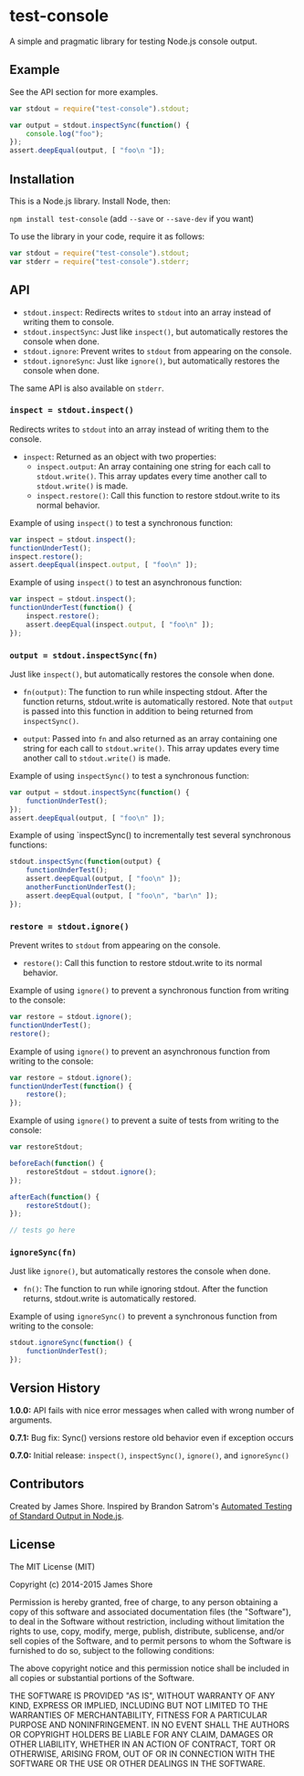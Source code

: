 # test-console

A simple and pragmatic library for testing Node.js console output.


## Example

See the API section for more examples.

```javascript
var stdout = require("test-console").stdout;

var output = stdout.inspectSync(function() {
    console.log("foo");
});
assert.deepEqual(output, [ "foo\n "]);
```

## Installation

This is a Node.js library. Install Node, then:

`npm install test-console` (add `--save` or `--save-dev` if you want)

To use the library in your code, require it as follows:

```javascript
var stdout = require("test-console").stdout;
var stderr = require("test-console").stderr;
```


## API

* `stdout.inspect`: Redirects writes to `stdout` into an array instead of writing them to console.
* `stdout.inspectSync`: Just like `inspect()`, but automatically restores the console when done.
* `stdout.ignore`: Prevent writes to `stdout` from appearing on the console.
* `stdout.ignoreSync`: Just like `ignore()`, but automatically restores the console when done.

The same API is also available on `stderr`.


### `inspect = stdout.inspect()`

Redirects writes to `stdout` into an array instead of writing them to the console.

* `inspect`: Returned as an object with two properties:
  * `inspect.output`: An array containing one string for each call to `stdout.write()`. This array updates every time another call to `stdout.write()` is made.
  * `inspect.restore()`: Call this function to restore stdout.write to its normal behavior.

Example of using `inspect()` to test a synchronous function:

```javascript
var inspect = stdout.inspect();
functionUnderTest();
inspect.restore();
assert.deepEqual(inspect.output, [ "foo\n" ]);
```

Example of using `inspect()` to test an asynchronous function:

```javascript
var inspect = stdout.inspect();
functionUnderTest(function() {
    inspect.restore();
    assert.deepEqual(inspect.output, [ "foo\n" ]);
});
```


### `output = stdout.inspectSync(fn)`

Just like `inspect()`, but automatically restores the console when done.

* `fn(output)`: The function to run while inspecting stdout. After the function returns, stdout.write is automatically restored. Note that `output` is passed into this function in addition to being returned from `inspectSync()`.

* `output`: Passed into `fn` and also returned as an array containing one string for each call to `stdout.write()`. This array updates every time another call to `stdout.write()` is made.

Example of using `inspectSync()` to test a synchronous function:

```javascript
var output = stdout.inspectSync(function() {
    functionUnderTest();
});
assert.deepEqual(output, [ "foo\n" ]);
```

Example of using `inspectSync() to incrementally test several synchronous functions:

```javascript
stdout.inspectSync(function(output) {
    functionUnderTest();
    assert.deepEqual(output, [ "foo\n" ]);
    anotherFunctionUnderTest();
    assert.deepEqual(output, [ "foo\n", "bar\n" ]);
});
```


### `restore = stdout.ignore()`

Prevent writes to `stdout` from appearing on the console.

* `restore()`: Call this function to restore stdout.write to its normal behavior.

Example of using `ignore()` to prevent a synchronous function from writing to the console:

```javascript
var restore = stdout.ignore();
functionUnderTest();
restore();
```

Example of using `ignore()` to prevent an asynchronous function from writing to the console:

```javascript
var restore = stdout.ignore();
functionUnderTest(function() {
    restore();
});
```

Example of using `ignore()` to prevent a suite of tests from writing to the console:

```javascript
var restoreStdout;

beforeEach(function() {
    restoreStdout = stdout.ignore();
});

afterEach(function() {
    restoreStdout();
});

// tests go here
```


### `ignoreSync(fn)`

Just like `ignore()`, but automatically restores the console when done.

* `fn()`: The function to run while ignoring stdout. After the function returns, stdout.write is automatically restored.

Example of using `ignoreSync()` to prevent a synchronous function from writing to the console:

```javascript
stdout.ignoreSync(function() {
    functionUnderTest();
});
```


## Version History

__1.0.0:__ API fails with nice error messages when called with wrong number of arguments.

__0.7.1:__ Bug fix: Sync() versions restore old behavior even if exception occurs

__0.7.0:__ Initial release: `inspect()`, `inspectSync()`, `ignore()`, and `ignoreSync()`


## Contributors

Created by James Shore. Inspired by Brandon Satrom's [Automated Testing of Standard Output in Node.js](http://userinexperience.com/?p=714).



## License

The MIT License (MIT)

Copyright (c) 2014-2015 James Shore

Permission is hereby granted, free of charge, to any person obtaining a copy
of this software and associated documentation files (the "Software"), to deal
in the Software without restriction, including without limitation the rights
to use, copy, modify, merge, publish, distribute, sublicense, and/or sell
copies of the Software, and to permit persons to whom the Software is
furnished to do so, subject to the following conditions:

The above copyright notice and this permission notice shall be included in
all copies or substantial portions of the Software.

THE SOFTWARE IS PROVIDED "AS IS", WITHOUT WARRANTY OF ANY KIND, EXPRESS OR
IMPLIED, INCLUDING BUT NOT LIMITED TO THE WARRANTIES OF MERCHANTABILITY,
FITNESS FOR A PARTICULAR PURPOSE AND NONINFRINGEMENT. IN NO EVENT SHALL THE
AUTHORS OR COPYRIGHT HOLDERS BE LIABLE FOR ANY CLAIM, DAMAGES OR OTHER
LIABILITY, WHETHER IN AN ACTION OF CONTRACT, TORT OR OTHERWISE, ARISING FROM,
OUT OF OR IN CONNECTION WITH THE SOFTWARE OR THE USE OR OTHER DEALINGS IN
THE SOFTWARE.

